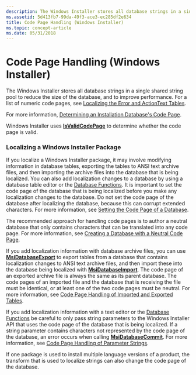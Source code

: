 ```yaml
---
description: The Windows Installer stores all database strings in a single shared string pool to reduce the size of the database, and to improve performance. For a list of numeric code pages, see Localizing the Error and ActionText Tables.
ms.assetid: 5d413fb7-99da-49f3-ace3-ec285df2e634
title: Code Page Handling (Windows Installer)
ms.topic: concept-article
ms.date: 05/31/2018
---
```


# Code Page Handling (Windows Installer)

The Windows Installer stores all database strings in a single shared string pool to reduce the size of the database, and to improve performance. For a list of numeric code pages, see [Localizing the Error and ActionText Tables](localizing-the-error-and-actiontext-tables.md).

For more information, [Determining an Installation Database's Code Page](determining-an-installation-database-s-code-page.md).

Windows Installer uses [**IsValidCodePage**](/windows/desktop/api/winnls/nf-winnls-isvalidcodepage) to determine whether the code page is valid.

### Localizing a Windows Installer Package

If you localize a Windows Installer package, it may involve modifying information in database tables, exporting the tables to ANSI text archive files, and then importing the archive files into the database that is being localized. You can also add localization changes to a database by using a database table editor or the [Database Functions](database-functions.md). It is important to set the code page of the database that is being localized before you make any localization changes to the database. Do not set the code page of the database after localizing the database, because this can corrupt extended characters. For more information, see [Setting the Code Page of a Database](setting-the-code-page-of-a-database.md).

The recommended approach for handling code pages is to author a neutral database that only contains characters that can be translated into any code page. For more information, see [Creating a Database with a Neutral Code Page](creating-a-database-with-a-neutral-code-page.md).

If you add localization information with database archive files, you can use [**MsiDatabaseExport**](/windows/desktop/api/Msiquery/nf-msiquery-msidatabaseexporta) to export tables from a database that contains localization changes to ANSI text archive files, and then import these into the database being localized with [**MsiDatabaseImport**](/windows/desktop/api/Msiquery/nf-msiquery-msidatabaseimporta). The code page of an exported archive file is always the same as its parent database. The code pages of an imported file and the database that is receiving the file must be identical, or at least one of the two code pages must be neutral. For more information, see [Code Page Handling of Imported and Exported Tables](code-page-handling-of-imported-and-exported-tables.md).

If you add localization information with a text editor or the [Database Functions](database-functions.md) be careful to only pass string parameters to the Windows Installer API that uses the code page of the database that is being localized. If a string parameter contains characters not represented by the code page of the database, an error occurs when calling [**MsiDatabaseCommit**](/windows/desktop/api/Msiquery/nf-msiquery-msidatabasecommit). For more information, see [Code Page Handling of Parameter Strings](code-page-handling-of-parameter-strings.md).

If one package is used to install multiple language versions of a product, the transform that is used to localize strings can also change the code page of the database.

 

 
